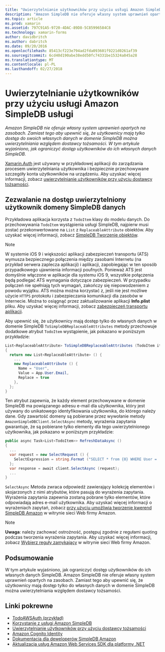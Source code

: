 ```yaml
---
title: "Uwierzytelnianie użytkowników przy użyciu usługi Amazon SimpleDB usługi"
description: "Amazon SimpleDB nie oferuje własny system uprawnień opartych na zasobach. Zamiast tego aby upewnić się, że użytkownicy mają tylko dostęp do swoich własnych danych w domenie SimpleDB można uwierzytelniania względem dostawcy tożsamości. W tym artykule wyjaśniono, jak ograniczyć dostęp użytkowników do ich własnych danych SimpleDB."
ms.topic: article
ms.prod: xamarin
ms.assetid: 797C91A5-9720-4DAC-89D8-5C85996584C8
ms.technology: xamarin-forms
author: davidbritch
ms.author: dabritch
ms.date: 09/20/2016
ms.openlocfilehash: 85413cf223e794ad2fda093601f9221d0261af39
ms.sourcegitcommit: 6cd40d190abe38edd50fc74331be15324a845a28
ms.translationtype: MT
ms.contentlocale: pl-PL
ms.lasthandoff: 02/27/2018
---
```

# <a name="authenticating-users-with-an-amazon-simpledb-service"></a>Uwierzytelnianie użytkowników przy użyciu usługi Amazon SimpleDB usługi

_Amazon SimpleDB nie oferuje własny system uprawnień opartych na zasobach. Zamiast tego aby upewnić się, że użytkownicy mają tylko dostęp do swoich własnych danych w domenie SimpleDB można uwierzytelniania względem dostawcy tożsamości. W tym artykule wyjaśniono, jak ograniczyć dostęp użytkowników do ich własnych danych SimpleDB._

[Xamarin.Auth](https://github.com/xamarin/Xamarin.Auth) jest używany w przykładowej aplikacji do zarządzania procesem uwierzytelniania użytkownika i bezpiecznie przechowywane szczegóły konta użytkowników na urządzeniu. Aby uzyskać więcej informacji, zobacz [uwierzytelnianie użytkowników przy użyciu dostawcy tożsamości](~/xamarin-forms/data-cloud/authentication/oauth.md).

## <a name="allowing-an-authenticated-user-access-to-simpledb-domain-data"></a>Zezwalanie na dostęp uwierzytelniony użytkownik domeny SimpleDB danych

Przykładowa aplikacja korzysta z `TodoItem` klasy do modelu danych. Do przechowywania `TodoItem` wystąpienia usługi SimpleDB, najpierw musi zostać przekonwertowane na `List` z `ReplaceableAttribute` obiektów. Aby uzyskać więcej informacji, zobacz [SimpleDB Tworzenie obiektów](~/xamarin-forms/data-cloud/consuming/aws.md).

> [!NOTE]
> W systemie iOS 9 i większości aplikacji zabezpieczeń transportu (ATS) wymusza bezpiecznego połączenia między zasobami Internetu (na przykład serwera zaplecza aplikacji) i aplikacji, zapobiegając w ten sposób przypadkowego ujawnienia informacji poufnych. Ponieważ ATS jest domyślnie włączone w aplikacje dla systemu iOS 9, wszystkie połączenia będą podlegać ATS wymagania dotyczące zabezpieczeń. W przypadku połączeń nie spełniają tych wymagań, zakończy się niepowodzeniem z powodu wyjątku.
> ATS można można korzystać z, jeśli nie jest możliwe użycie `HTTPS` protokołu i zabezpieczania komunikacji dla zasobów w Internecie. Można to osiągnąć przez zaktualizowanie aplikacji **Info.plist** pliku. Aby uzyskać więcej informacji, zobacz [zabezpieczeń transportu aplikacji](~/ios/app-fundamentals/ats.md).

Aby upewnić się, że użytkownicy mają dostęp tylko do własnych danych w domenie SimpleDB `ToSimpleDBReplaceableAttributes` metody przechowuje dodatkowe atrybut `TodoItem` wystąpienie, jak pokazano w poniższym przykładzie:

```csharp
List<ReplaceableAttribute> ToSimpleDBReplaceableAttributes (TodoItem item)
{
  return new List<ReplaceableAttribute> () {
    ...
    new ReplaceableAttribute () {
      Name = "User",
      Value = App.User.Email,
      Replace = true
    },
  };
}
```

Ten atrybut zapewnia, że każdy element przechowywane w domenie SimpleDB ma powiązanego adresu e-mail dla użytkownika, który jest używany do unikatowego identyfikowania użytkownika, do którego należy dane. Gdy zawartość domeny są pobierane przez wywołanie metody `AmazonSimpleDBClient.SelectAsync` metody, wyrażenia zapytania gwarantuje, że są pobierane tylko elementy dla tego uwierzytelnionego użytkownika, jak pokazano w poniższym przykładzie:

```csharp
public async Task<List<TodoItem>> RefreshDataAsync ()
{
  ...
  var request = new SelectRequest () {
    SelectExpression = string.Format ("SELECT * from {0} WHERE User = '{1}'", tableName, App.User.Email)
  };
  var response = await client.SelectAsync (request);
  ...
}
```

`SelectAsync` Metoda zwraca odpowiedź zawierający kolekcję elementów i skojarzonych z nimi atrybutów, które pasują do wyrażenia zapytania. Wyrażenia zapytania zapewnia zostaną pobrane tylko elementów, które odpowiadają adres e-mail użytkownika. Aby uzyskać więcej informacji o wyrażeniach zapytań, zobacz [przy użyciu umożliwia tworzenie kwerend SimpleDB Amazon](http://docs.aws.amazon.com/AmazonSimpleDB/latest/DeveloperGuide/UsingSelect.html) w witrynie sieci Web firmy Amazon.

> [!NOTE]
> **Uwaga**: należy zachować ostrożność, postępuj zgodnie z regułami quoting podczas tworzenia wyrażenia zapytania. Aby uzyskać więcej informacji, zobacz [Wybierz reguły zamykający](http://docs.aws.amazon.com/AmazonSimpleDB/latest/DeveloperGuide/QuotingRulesSelect.html) w witrynie sieci Web firmy Amazon.

## <a name="summary"></a>Podsumowanie

W tym artykule wyjaśniono, jak ograniczyć dostęp użytkowników do ich własnych danych SimpleDB. Amazon SimpleDB nie oferuje własny system uprawnień opartych na zasobach. Zamiast tego aby upewnić się, że użytkownicy mają dostęp tylko do własnych danych w domenie SimpleDB można uwierzytelniania względem dostawcy tożsamości.


## <a name="related-links"></a>Linki pokrewne

- [TodoAWSAuth (przykład)](https://developer.xamarin.com/samples/xamarin-forms/WebServices/TodoAWSAuth/)
- [Korzystanie z usługi Amazon SimpleDB](~/xamarin-forms/data-cloud/consuming/aws.md)
- [Uwierzytelnianie użytkowników przy użyciu dostawcy tożsamości](~/xamarin-forms/data-cloud/authentication/oauth.md)
- [Amazon Cognito Identity](http://docs.aws.amazon.com/cognito/devguide/identity/)
- [Dokumentacja dla deweloperów SimpleDB Amazon](http://docs.aws.amazon.com/AmazonSimpleDB/latest/DeveloperGuide/Welcome.html)
- [Aktualizacja usług Amazon Web Services SDK dla platformy .NET](https://www.nuget.org/packages?q=Tags%3A%22aws-sdk-v3%22)
